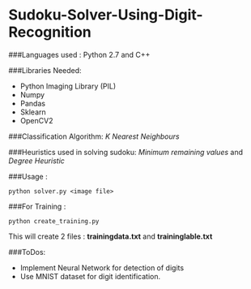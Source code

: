 # Sudoku-Solver-Using-Digit-Recognition

###Languages used : Python 2.7 and C++

###Libraries Needed:
* Python Imaging Library (PIL)
* Numpy
* Pandas
* Sklearn
* OpenCV2

###Classification Algorithm: 
*K Nearest Neighbours*

###Heuristics used in solving sudoku: 
*Minimum remaining values* and *Degree Heuristic*

###Usage : 
```
python solver.py <image file>
```

###For Training : 
```
python create_training.py
```

This will create 2 files : **trainingdata.txt** and **traininglable.txt**

###ToDos:
* Implement Neural Network for detection of digits
* Use MNIST dataset for digit identification.

